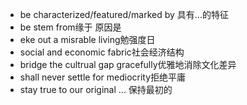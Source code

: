 * be characterized/featured/marked by 具有...的特征
* be stem from缘于 原因是
* eke out a misrable living勉强度日
* social and economic fabric社会经济结构
* bridge the cultrual gap gracefully优雅地消除文化差异
* shall never settle for mediocrity拒绝平庸
* stay true to our original ... 保持最初的